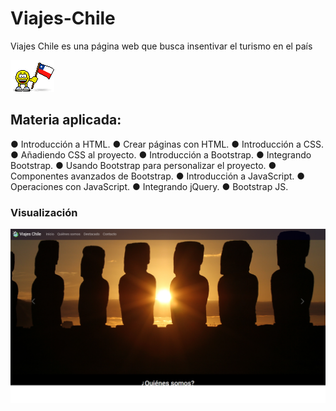 # Viajes-Chile

Viajes Chile es una página web que busca insentivar el turismo en el país

![](https://github.com/aleyire/Viajes-Chile/blob/main/assets/img/emoji-flag-of-chile.gif)

## Materia aplicada:

● Introducción a HTML.
● Crear páginas con HTML.
● Introducción a CSS.
● Añadiendo CSS al proyecto.
● Introducción a Bootstrap.
● Integrando Bootstrap.
● Usando Bootstrap para personalizar el proyecto.
● Componentes avanzados de Bootstrap.
● Introducción a JavaScript.
● Operaciones con JavaScript.
● Integrando jQuery.
● Bootstrap JS.

### Visualización

![](https://github.com/aleyire/Viajes-Chile/blob/main/assets/img/preview.png)
